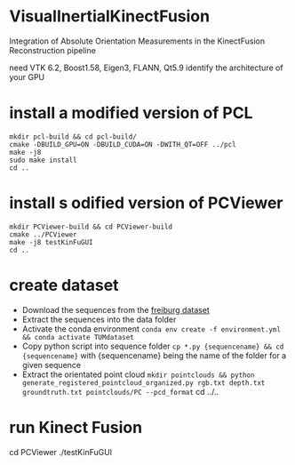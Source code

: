 # VisualInertialKinectFusion
Integration of Absolute Orientation Measurements in the KinectFusion Reconstruction pipeline



need VTK 6.2, Boost1.58, Eigen3, FLANN, Qt5.9
identify the architecture of your GPU

# install a modified version of PCL
```
mkdir pcl-build && cd pcl-build/
cmake -DBUILD_GPU=ON -DBUILD_CUDA=ON -DWITH_QT=OFF ../pcl
make -j8
sudo make install
cd ..
```


# install s odified version of PCViewer
```
mkdir PCViewer-build && cd PCViewer-build
cmake ../PCViewer
make -j8 testKinFuGUI
cd ..
```



# create dataset
 - Download the sequences from the [freiburg dataset](https://vision.in.tum.de/data/datasets/rgbd-dataset/download)
 - Extract the sequences into the data folder
 - Activate the conda environment 
`conda env create -f environment.yml && conda activate TUMdataset`
 - Copy python script into sequence folder 
 `cp *.py {sequencename} && cd {sequencename}` 
 with {sequencename} being the name of the folder for a given sequence
 - Extract the orientated point cloud 
 `mkdir pointclouds && python generate_registered_pointcloud_organized.py rgb.txt depth.txt groundtruth.txt pointclouds/PC --pcd_format` 
 cd ../..

# run Kinect Fusion
cd PCViewer
./testKinFuGUI

